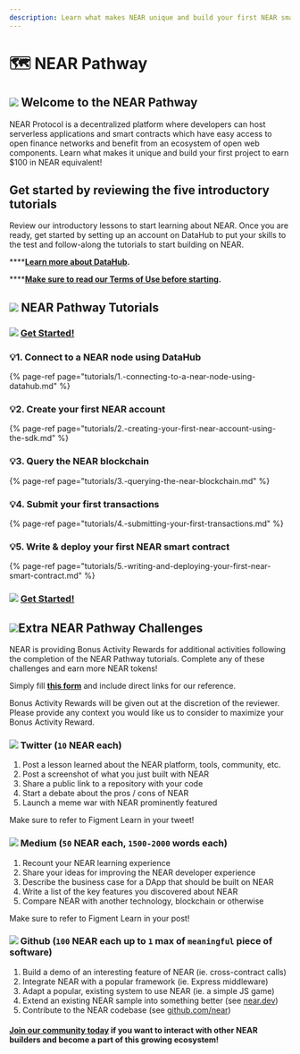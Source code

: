 ```yaml
---
description: Learn what makes NEAR unique and build your first NEAR smart contract
---
```


# 🗺 NEAR Pathway

## ![](../../.gitbook/assets/unnamed-1-.png) Welcome to the NEAR Pathway

NEAR Protocol is a decentralized platform where developers can host serverless applications and smart contracts which have easy access to open finance networks and benefit from an ecosystem of open web components. Learn what makes it unique and build your first project to earn $100 in NEAR equivalent! 

## Get started by reviewing the five introductory tutorials 

Review our introductory lessons to start learning about NEAR. Once you are ready, get started by setting up an account on DataHub to put your skills to the test and follow-along the tutorials to start building on NEAR. 

\*\*\*\*[**Learn more about DataHub**](https://learn.figment.io/guides/datahub-products)**.** 

\*\*\*\*[**Make sure to read our Terms of Use before starting**](https://learn.datahub.figment.io/terms-of-use)**.** 

## ![](../../.gitbook/assets/tnear_icon_1.png) NEAR Pathway Tutorials

### ![](../../.gitbook/assets/vhhp1wl4_400x400-1-.jpg) [Get Started! ](https://datahub.figment.io/sign_up?service=near)

### 💡1. Connect to a NEAR node using DataHub 

{% page-ref page="tutorials/1.-connecting-to-a-near-node-using-datahub.md" %}

### 💡2. Create your first NEAR account

{% page-ref page="tutorials/2.-creating-your-first-near-account-using-the-sdk.md" %}

### 💡3. Query the NEAR blockchain 

{% page-ref page="tutorials/3.-querying-the-near-blockchain.md" %}

### 💡4. Submit your first transactions 

{% page-ref page="tutorials/4.-submitting-your-first-transactions.md" %}

### 💡5. Write & deploy your first NEAR smart contract

{% page-ref page="tutorials/5.-writing-and-deploying-your-first-near-smart-contract.md" %}

### ![](../../.gitbook/assets/vhhp1wl4_400x400-1-.jpg) [Get Started! ](https://datahub.figment.io/sign_up?service=near) 

## ![](../../.gitbook/assets/tnear_icon_1.png)Extra NEAR Pathway Challenges

NEAR is providing Bonus Activity Rewards for additional activities following the completion of the NEAR Pathway tutorials. Complete any of these challenges and earn more NEAR tokens! 

Simply fill [**this form**](https://forms.gle/6JoCD6wmqoq33Brp7) and include direct links for our reference.   
  
Bonus Activity Rewards will be given out at the discretion of the reviewer. Please provide any context you would like us to consider to maximize your Bonus Activity Reward. 

### ![](../../.gitbook/assets/download-6-.png) Twitter \(`10` NEAR each\)

1. Post a lesson learned about the NEAR platform, tools, community, etc.
2. Post a screenshot of what you just built with NEAR
3. Share a public link to a repository with your code
4. Start a debate about the pros / cons of NEAR
5. Launch a meme war with NEAR prominently featured

Make sure to refer to Figment Learn in your tweet! 

### ![](../../.gitbook/assets/download-7-.png) Medium \(`50` NEAR each, `1500-2000` words each\)

1. Recount your NEAR learning experience
2. Share your ideas for improving the NEAR developer experience
3. Describe the business case for a DApp that should be built on NEAR
4. Write a list of the key features you discovered about NEAR
5. Compare NEAR with another technology, blockchain or otherwise

Make sure to refer to Figment Learn in your post! 

### ![](../../.gitbook/assets/github-square-512.png) Github \(`100` NEAR each up to `1` max of `meaningful` piece of software\)

1. Build a demo of an interesting feature of NEAR \(ie. cross-contract calls\)
2. Integrate NEAR with a popular framework \(ie. Express middleware\)
3. Adapt a popular, existing system to use NEAR \(ie. a simple JS game\)
4. Extend an existing NEAR sample into something better \(see [near.dev](http://near.dev/)\)
5. Contribute to the NEAR codebase \(see [github.com/near](http://github.com/near)\)

#### [Join our community today](https://discord.gg/PtkKz5) if you want to interact with other NEAR builders and become a part of this growing ecosystem! 

